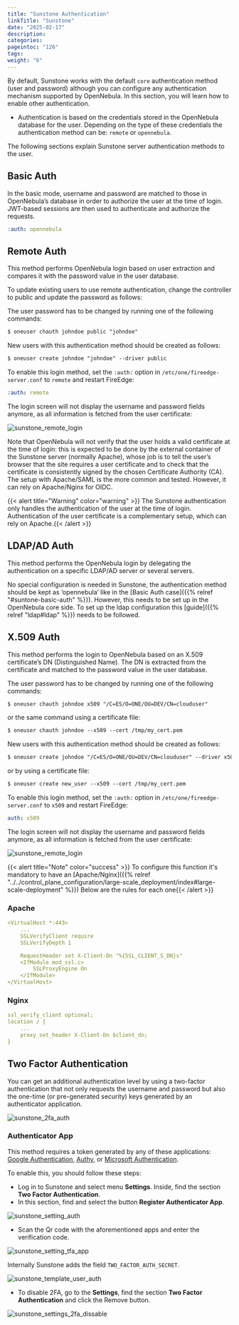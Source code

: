 ```yaml
---
title: "Sunstone Authentication"
linkTitle: "Sunstone"
date: "2025-02-17"
description:
categories:
pageintoc: "126"
tags:
weight: "6"
---
```


<a id="sunstone-auth"></a>

<!--# Sunstone Authentication -->

By default, Sunstone works with the default `core` authentication method (user and password) although you can configure any authentication mechanism supported by OpenNebula. In this section, you will learn how to enable other authentication.

* Authentication is based on the credentials stored in the OpenNebula database for the user. Depending on the type of these credentials the authentication method can be: `remote` or  `opennebula`.

The following sections explain Sunstone server authentication methods to the user.

<a id="suntone-basic-auth"></a>

## Basic Auth

In the basic mode, username and password are matched to those in OpenNebula’s database in order to authorize the user at the time of login. JWT-based sessions are then used to authenticate and authorize the requests.

```yaml
:auth: opennebula
```

<a id="sunstone-remote-auth"></a>

## Remote Auth

This method performs OpenNebula login based on user extraction and compares it with the password value in the user database.

To update existing users to use remote authentication, change the controller to public and update the password as follows:

The user password has to be changed by running one of the following commands:

```default
$ oneuser chauth johndoe public "johndoe"
```

New users with this authentication method should be created as follows:

```default
$ oneuser create johndoe "johndoe" --driver public
```

To enable this login method, set the `:auth:` option in `/etc/one/fireedge-server.conf` to `remote` and restart FireEdge:

```yaml
:auth: remote
```

The login screen will not display the username and password fields anymore, as all information is fetched from the user certificate:

![sunstone_remote_login](/images/sunstone_login_remote.png)

Note that OpenNebula will not verify that the user holds a valid certificate at the time of login: this is expected to be done by the external container of the Sunstone server (normally Apache), whose job is to tell the user’s browser that the site requires a user certificate and to check that the certificate is consistently signed by the chosen Certificate Authority (CA). The setup with Apache/SAML is the more common and tested. However, it can rely on Apache/Nginx for OIDC.

{{< alert title="Warning" color="warning" >}}
The Sunstone authentication only handles the authentication of the user at the time of login. Authentication of the user certificate is a complementary setup, which can rely on Apache.{{< /alert >}} 

<a id="sunstone-ldap-auth"></a>

## LDAP/AD Auth

This method performs the OpenNebula login by delegating the authentication on a specific LDAP/AD server or several servers.

No special configuration is needed in Sunstone, the authentication method should be kept as ‘opennebula’ like in the [Basic Auth case]({{% relref "#suntone-basic-auth" %}}). However, this needs to be set up in the OpenNebula core side. To set up the ldap configuration this [guide]({{% relref "ldap#ldap" %}}) needs to be followed.

## X.509 Auth

This method performs the login to OpenNebula based on an X.509 certificate’s DN (Distinguished Name). The DN is extracted from the certificate and matched to the password value in the user database.

The user password has to be changed by running one of the following commands:

```default
$ oneuser chauth johndoe x509 "/C=ES/O=ONE/OU=DEV/CN=clouduser"
```

or the same command using a certificate file:

```default
$ oneuser chauth johndoe --x509 --cert /tmp/my_cert.pem
```

New users with this authentication method should be created as follows:

```default
$ oneuser create johndoe "/C=ES/O=ONE/OU=DEV/CN=clouduser" --driver x509
```

or by using a certificate file:

```default
$ oneuser create new_user --x509 --cert /tmp/my_cert.pem
```

To enable this login method, set the `:auth:` option in `/etc/one/fireedge-server.conf` to `x509` and restart FireEdge:

```yaml
auth: x509
```

The login screen will not display the username and password fields anymore, as all information is fetched from the user certificate:

![sunstone_remote_login](/images/sunstone_login_remote.png)

{{< alert title="Note" color="success" >}}
To configure this function it's mandatory to have an [Apache/Nginx]({{% relref "../../control_plane_configuration/large-scale_deployment/index#large-scale-deployment" %}})  Below are the rules for each one{{< /alert >}} 

### Apache

```yaml
<VirtualHost *:443>
    ...
    SSLVerifyClient require
    SSLVerifyDepth 1

    RequestHeader set X-Client-Dn "%{SSL_CLIENT_S_DN}s"
    <IfModule mod_ssl.c>
        SSLProxyEngine On
    </IfModule>
</VirtualHost>
```

### Nginx

```yaml
ssl_verify_client optional;
location / {
    ...
    proxy_set_header X-Client-Dn $client_dn;
}
```

<a id="sunstone-2f-auth"></a>

## Two Factor Authentication

You can get an additional authentication level by using a two-factor authentication that not only requests the username and password but also the one-time (or pre-generated security) keys generated by an authenticator application.

![sunstone_2fa_auth](/images/sunstone_login_2fa.png)

### Authenticator App

This method requires a token generated by any of these applications: [Google Authentication](https://play.google.com/store/apps/details?id=com.google.android.apps.authenticator2&hl=en), [Authy](https://authy.com/download/), or [Microsoft Authentication](https://www.microsoft.com/en-us/p/microsoft-authenticator/9nblgggzmcj6?activetab=pivot:overviewtab).

To enable this, you should follow these steps:

- Log in to Sunstone and select menu **Settings**. Inside, find the section **Two Factor Authentication**.
- In this section, find and select the button **Register Authenticator App**.

![sunstone_setting_auth](/images/sunstone-settings-auth.png)

- Scan the Qr code with the aforementioned apps and enter the verification code.

![sunstone_setting_tfa_app](/images/sunstone-settings-2fa-app.png)

Internally Sunstone adds the field `TWO_FACTOR_AUTH_SECRET`.

![sunstone_template_user_auth](/images/sunstone-template-user-auth.png)

- To disable 2FA, go to the **Settings**, find the section **Two Factor Authentication** and click the Remove button.

![sunstone_settings_2fa_dissable](/images/sunstone-settings-2fa-dissable.png)
